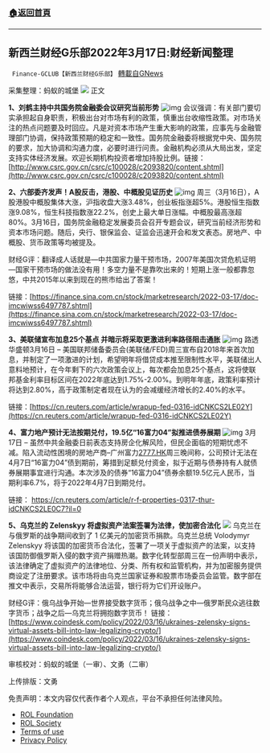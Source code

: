 ###  [:house:返回首頁](https://github.com/ourhimalayas/txt)
---


## 新西兰财经G乐部2022年3月17日:财经新闻整理
` Finance-GCLUB【新西兰财经G乐部】` [轉載自GNews](https://gnews.org/zh-hans/2181809/)

采集整理：蚂蚁的城堡
![](https://assets.gnews.org/wp-content/uploads/2022/03/FODSMYKaUAASUC6.jpg)
正文

**1、刘鹤主持中共国务院金融委会议研究当前形势**
![img](https://media.gettr.com/group49/origin/2022/03/17/05/c30e67fc-b4fb-3a4f-5838-a88200465b70/e212748a76f3a9f18cfde89272318aef_500x0.png)
会议强调：有关部门要切实承担起自身职责，积极出台对市场有利的政策，慎重出台收缩性政策。对市场关注的热点问题要及时回应。凡是对资本市场产生重大影响的政策，应事先与金融管理部门协调，保持政策预期的稳定和一致性。国务院金融委将根据党中央、国务院的要求，加大协调和沟通力度，必要时进行问责。金融机构必须从大局出发，坚定支持实体经济发展。欢迎长期机构投资者增加持股比例。链接：[http://www.csrc.gov.cn/csrc/c100028/c2093820/content.shtml](http://www.csrc.gov.cn/csrc/c100028/c2093820/content.shtml)

**2、六部委齐发声！A股反击，港股、中概股见证历史**
![img](https://media.gettr.com/group25/origin/2022/03/17/05/7d378281-560d-f7eb-7dda-e0a36ed91639/16e2dd14fa27cc01df429ebb047d4d57_500x0.png)
周三（3月16日），A股港股中概股集体大涨，沪指收盘大涨3.48%，创业板指涨超5%。港股恒生指数涨9.08%，恒生科技指数涨22.2%，创史上最大单日涨幅。中概股最高涨超80%。3月16日，国务院金融稳定发展委员会召开专题会议，研究当前经济形势和资本市场问题。随后，央行、银保监会、证监会迅速开会和发文表态。房地产、中概股、货币政策等均被提及。

财经G评：翻译成人话就是—中共国家力量干预市场，2007年美国次贷危机证明—国家干预市场的做法没有用！多空力量不是靠吹出来的！短期上涨一般都靠忽悠，中共2015年以来到现在的熊市给出了答案！

链接：[https://finance.sina.com.cn/stock/marketresearch/2022-03-17/doc-imcwiwss6497787.shtml](https://finance.sina.com.cn/stock/marketresearch/2022-03-17/doc-imcwiwss6497787.shtml)

**3、美联储宣布加息25个基点 并暗示将采取更激进利率路径阻击通胀**
![img](https://media.gettr.com/group26/origin/2022/03/17/05/b9ac6ffa-c31f-73f1-7ed5-6c9a183ffecc/2bb4bb4a52039ab3a3a719acdb119737_500x0.png)
路透华盛顿3月16日 – 美国联邦储备委员会(美联储/FED)周三宣布自2018年来首次加息，并制定了一项激进的计划，希望明年将借贷成本推至限制性水平，美联储出人意料地预计，在今年剩下的六次政策会议上，每次都会加息25个基点，这将使联邦基金利率目标区间在2022年底达到1.75%-2.00%。到明年年底，政策利率预计将达到2.80%，高于政策制定者现在认为的会减缓经济增长的2.40%的水平。

链接：[https://cn.reuters.com/article/wrapup-fed-0316-idCNKCS2LE02Y](https://cn.reuters.com/article/wrapup-fed-0316-idCNKCS2LE02Y)

**4、富力地产预计无法按期兑付，19.5亿“16富力04”拟推进债券展期**
![img](https://media.gettr.com/group45/origin/2022/03/17/06/d4e21e1f-d851-8e29-325a-4a24e9bfccdb/1fca4c5026ee1c395795b2261e8ad973_500x0.png)
3月17日 – 虽然中共金融委日前表态支持房企化解风险，但民企面临的短期忧虑不减。陷入流动性困境的房地产商–广州富力[2777.HK](https://cn.reuters.com/companies/2777.HK)周三晚间称，公司预计无法在4月7日“16富力04”债到期前，筹措到足额兑付资金，拟于近期与债券持有人就债券展期事宜进行沟通。本次涉及的债券“16富力04”债券余额19.5亿元人民币，当期利率6.7%，将于2022年4月7日到期兑付。

链接： https://cn.reuters.com/article/r-f-properties-0317-thur-idCNKCS2LE0C7?il=0

**5、乌克兰的 Zelenskyy 将虚拟资产法案签署为法律，使加密合法化**
![](https://assets.gnews.org/wp-content/uploads/2022/03/FODSMYKaUAASUC6-1.jpg)
乌克兰在与俄罗斯的战争期间收到了 1 亿美元的加密货币捐款。乌克兰总统 Volodymyr Zelenskyy 将该国的加密货币合法化，签署了一项关于虚拟资产的法案，以支持该国防御俄罗斯入侵的数字资产捐赠热潮。数字化转型部周三在一份声明中表示，该法律确定了虚拟资产的法律地位、分类、所有权和监管机构，并为加密服务提供商设定了注册要求。该市场将由乌克兰国家证券和股票市场委员会监管。数字部在推文中表示，交易所将能够合法运营，银行将为它们开设账户。

财经G评：俄乌战争开始—世界接受数字货币；俄乌战争之中—俄罗斯民众逃往数字货币；战争之后—乌克兰将拥抱数字货币！
链接： [https://www.coindesk.com/policy/2022/03/16/ukraines-zelensky-signs-virtual-assets-bill-into-law-legalizing-crypto/](https://www.coindesk.com/policy/2022/03/16/ukraines-zelensky-signs-virtual-assets-bill-into-law-legalizing-crypto/)

审核校对：蚂蚁的城堡（一审）、文勇（二审）

上传排版：文勇

 

免责声明：本文内容仅代表作者个人观点，平台不承担任何法律风险。

- [ROL Foundation](https://rolfoundation.org/)
- [ROL Society](https://rolsociety.org/)
- [Terms of use](https://gnews.org/terms-of-use-3/)
- [Privacy Policy](https://gnews.org/privacy-policy/)
